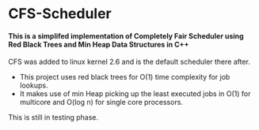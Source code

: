 # CFS-Scheduler
#### This is a simplifed implementation of Completely Fair Scheduler using Red Black Trees and Min Heap Data Structures in C++ 

CFS was added to linux kernel 2.6 and is the default scheduler there after. 

- This project uses red black trees for O(1) time complexity for job lookups.
- It makes use of min Heap picking up the least executed jobs in O(1) for multicore and O(log n) for single core processors. 


This is still in testing phase.
